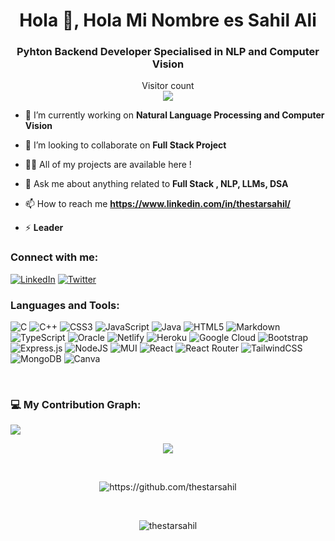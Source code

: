 
<h1 align="center">Hola 👋, Hola Mi Nombre es Sahil Ali </h1>
<h3 align="center"> Pyhton Backend Developer Specialised in NLP and Computer Vision </h3>

<p align="center"> 
<!---
<img style="margin:auto;height:200px;" src="https://user-images.githubusercontent.com/83454075/180928900-62047562-846b-44eb-a954-2a5489425ded.gif"  />
--->
  
  <p align="center">
    Visitor count<br>
  <img src="https://profile-counter.glitch.me/aboutme/count.svg" />
</p>
  

- 🌱 I’m currently working on **Natural Language Processing and Computer Vision**

- 👯 I’m looking to collaborate on **Full Stack Project**

- 👨‍💻 All of my projects are available here !

- 💬 Ask me about anything related to **Full Stack , NLP, LLMs, DSA**

- 📫 How to reach me **https://www.linkedin.com/in/thestarsahil/**

- ⚡ **Leader**

<h3 align="left">Connect with me:</h3>

[![LinkedIn](https://img.shields.io/badge/LinkedIn-%230077B5.svg?logo=linkedin&logoColor=white)](https://www.linkedin.com/in/thestarsahil/) [![Twitter](https://img.shields.io/badge/Twitter-%231DA1F2.svg?logo=Twitter&logoColor=white)](https://twitter.com/thestarsahil)

<h3 align="left">Languages and Tools:</h3>

![C](https://img.shields.io/badge/c-%2300599C.svg?style=for-the-badge&logo=c&logoColor=white) ![C++](https://img.shields.io/badge/c++-%2300599C.svg?style=for-the-badge&logo=c%2B%2B&logoColor=white) ![CSS3](https://img.shields.io/badge/css3-%231572B6.svg?style=for-the-badge&logo=css3&logoColor=white) ![JavaScript](https://img.shields.io/badge/javascript-%23323330.svg?style=for-the-badge&logo=javascript&logoColor=%23F7DF1E) ![Java](https://img.shields.io/badge/java-%23ED8B00.svg?style=for-the-badge&logo=java&logoColor=white) ![HTML5](https://img.shields.io/badge/html5-%23E34F26.svg?style=for-the-badge&logo=html5&logoColor=white) ![Markdown](https://img.shields.io/badge/markdown-%23000000.svg?style=for-the-badge&logo=markdown&logoColor=white) ![TypeScript](https://img.shields.io/badge/typescript-%23007ACC.svg?style=for-the-badge&logo=typescript&logoColor=white) ![Oracle](https://img.shields.io/badge/Oracle-F80000?style=for-the-badge&logo=oracle&logoColor=white) ![Netlify](https://img.shields.io/badge/netlify-%23000000.svg?style=for-the-badge&logo=netlify&logoColor=#00C7B7) ![Heroku](https://img.shields.io/badge/heroku-%23430098.svg?style=for-the-badge&logo=heroku&logoColor=white) ![Google Cloud](https://img.shields.io/badge/Google%20Cloud-%234285F4.svg?style=for-the-badge&logo=google-cloud&logoColor=white) ![Bootstrap](https://img.shields.io/badge/bootstrap-%23563D7C.svg?style=for-the-badge&logo=bootstrap&logoColor=white) ![Express.js](https://img.shields.io/badge/express.js-%23404d59.svg?style=for-the-badge&logo=express&logoColor=%2361DAFB) ![NodeJS](https://img.shields.io/badge/node.js-6DA55F?style=for-the-badge&logo=node.js&logoColor=white) ![MUI](https://img.shields.io/badge/MUI-%230081CB.svg?style=for-the-badge&logo=material-ui&logoColor=white) ![React](https://img.shields.io/badge/react-%2320232a.svg?style=for-the-badge&logo=react&logoColor=%2361DAFB) ![React Router](https://img.shields.io/badge/React_Router-CA4245?style=for-the-badge&logo=react-router&logoColor=white) ![TailwindCSS](https://img.shields.io/badge/tailwindcss-%2338B2AC.svg?style=for-the-badge&logo=tailwind-css&logoColor=white) ![MongoDB](https://img.shields.io/badge/MongoDB-%234ea94b.svg?style=for-the-badge&logo=mongodb&logoColor=white) ![Canva](https://img.shields.io/badge/Canva-%2300C4CC.svg?style=for-the-badge&logo=Canva&logoColor=white)

<br/>

 ### 💻 My Contribution Graph:
![](https://github-profile-summary-cards.vercel.app/api/cards/profile-details?username=thestarsahil&theme=vue)
   <br/>
   
<p align="center" >
<a href="https://github.com/thestarsahil/convoychat">
  <img align="center" src=https://github-readme-stats.vercel.app/api?username=thestarsahil&show_icons=true&count_private=true&layout=compact&theme=dark&hide_border=true)](https://github.com/thestarsahil/github-readme-stats>
</a>
 </p>

 
<br>
<p align="center">
 <img align="center" src="https://github-readme-streak-stats.herokuapp.com/?user=thestarsahil&count_private=true&theme=gruvbox_duo" alt="https://github.com/thestarsahil" />
</p>
<br/>
<p align="center">
<img align="center" src="https://github-readme-stats.vercel.app/api/top-langs?username=thestarsahil&show_icons=true&theme=dark&count_private=true&hide_border=true&locale=en&layout=compact" alt="thestarsahil" />
</p>


<!--[![@divine01's Holopin board](https://holopin.me/divine01)](https://holopin.io/@divine01)-->
